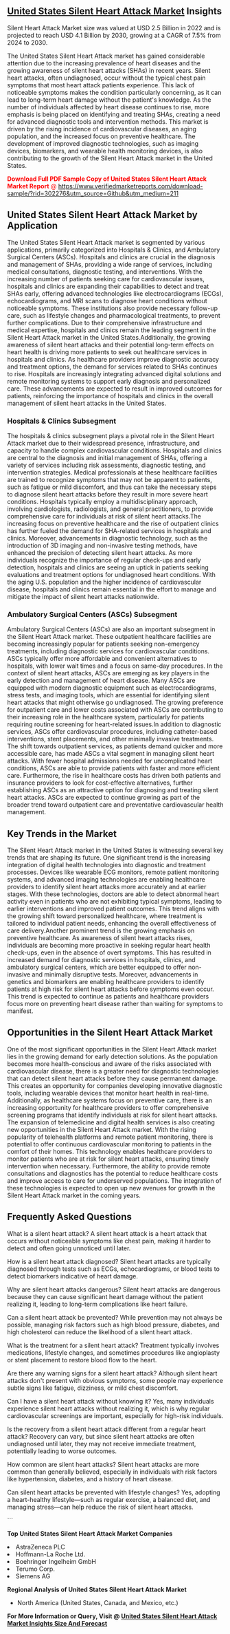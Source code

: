 <h2><a href="https://www.verifiedmarketreports.com/download-sample/?rid=302276&amp;utm_source=Github&amp;utm_medium=211" target="_blank">United States Silent Heart Attack Market</a> Insights</h2><p>Silent Heart Attack Market size was valued at USD 2.5 Billion in 2022 and is projected to reach USD 4.1 Billion by 2030, growing at a CAGR of 7.5% from 2024 to 2030.</p><p><p>The United States Silent Heart Attack market has gained considerable attention due to the increasing prevalence of heart diseases and the growing awareness of silent heart attacks (SHAs) in recent years. Silent heart attacks, often undiagnosed, occur without the typical chest pain symptoms that most heart attack patients experience. This lack of noticeable symptoms makes the condition particularly concerning, as it can lead to long-term heart damage without the patient's knowledge. As the number of individuals affected by heart disease continues to rise, more emphasis is being placed on identifying and treating SHAs, creating a need for advanced diagnostic tools and intervention methods. This market is driven by the rising incidence of cardiovascular diseases, an aging population, and the increased focus on preventive healthcare. The development of improved diagnostic technologies, such as imaging devices, biomarkers, and wearable health monitoring devices, is also contributing to the growth of the Silent Heart Attack market in the United States. <p><span class=""><span style="color: #ff0000;"><strong>Download Full PDF Sample Copy of United States Silent Heart Attack Market Report</strong> @ </span><a href="https://www.verifiedmarketreports.com/download-sample/?rid=302276&amp;utm_source=Github&amp;utm_medium=211" target="_blank">https://www.verifiedmarketreports.com/download-sample/?rid=302276&amp;utm_source=Github&amp;utm_medium=211</a></span></p></p><h2>United States Silent Heart Attack Market by Application</h2><p>The United States Silent Heart Attack market is segmented by various applications, primarily categorized into Hospitals & Clinics, and Ambulatory Surgical Centers (ASCs). Hospitals and clinics are crucial in the diagnosis and management of SHAs, providing a wide range of services, including medical consultations, diagnostic testing, and interventions. With the increasing number of patients seeking care for cardiovascular issues, hospitals and clinics are expanding their capabilities to detect and treat SHAs early, offering advanced technologies like electrocardiograms (ECGs), echocardiograms, and MRI scans to diagnose heart conditions without noticeable symptoms. These institutions also provide necessary follow-up care, such as lifestyle changes and pharmacological treatments, to prevent further complications. Due to their comprehensive infrastructure and medical expertise, hospitals and clinics remain the leading segment in the Silent Heart Attack market in the United States.Additionally, the growing awareness of silent heart attacks and their potential long-term effects on heart health is driving more patients to seek out healthcare services in hospitals and clinics. As healthcare providers improve diagnostic accuracy and treatment options, the demand for services related to SHAs continues to rise. Hospitals are increasingly integrating advanced digital solutions and remote monitoring systems to support early diagnosis and personalized care. These advancements are expected to result in improved outcomes for patients, reinforcing the importance of hospitals and clinics in the overall management of silent heart attacks in the United States.</p><h3>Hospitals & Clinics Subsegment</h3><p>The hospitals & clinics subsegment plays a pivotal role in the Silent Heart Attack market due to their widespread presence, infrastructure, and capacity to handle complex cardiovascular conditions. Hospitals and clinics are central to the diagnosis and initial management of SHAs, offering a variety of services including risk assessments, diagnostic testing, and intervention strategies. Medical professionals at these healthcare facilities are trained to recognize symptoms that may not be apparent to patients, such as fatigue or mild discomfort, and thus can take the necessary steps to diagnose silent heart attacks before they result in more severe heart conditions. Hospitals typically employ a multidisciplinary approach, involving cardiologists, radiologists, and general practitioners, to provide comprehensive care for individuals at risk of silent heart attacks.The increasing focus on preventive healthcare and the rise of outpatient clinics has further fueled the demand for SHA-related services in hospitals and clinics. Moreover, advancements in diagnostic technology, such as the introduction of 3D imaging and non-invasive testing methods, have enhanced the precision of detecting silent heart attacks. As more individuals recognize the importance of regular check-ups and early detection, hospitals and clinics are seeing an uptick in patients seeking evaluations and treatment options for undiagnosed heart conditions. With the aging U.S. population and the higher incidence of cardiovascular disease, hospitals and clinics remain essential in the effort to manage and mitigate the impact of silent heart attacks nationwide.</p><h3>Ambulatory Surgical Centers (ASCs) Subsegment</h3><p>Ambulatory Surgical Centers (ASCs) are also an important subsegment in the Silent Heart Attack market. These outpatient healthcare facilities are becoming increasingly popular for patients seeking non-emergency treatments, including diagnostic services for cardiovascular conditions. ASCs typically offer more affordable and convenient alternatives to hospitals, with lower wait times and a focus on same-day procedures. In the context of silent heart attacks, ASCs are emerging as key players in the early detection and management of heart disease. Many ASCs are equipped with modern diagnostic equipment such as electrocardiograms, stress tests, and imaging tools, which are essential for identifying silent heart attacks that might otherwise go undiagnosed. The growing preference for outpatient care and lower costs associated with ASCs are contributing to their increasing role in the healthcare system, particularly for patients requiring routine screening for heart-related issues.In addition to diagnostic services, ASCs offer cardiovascular procedures, including catheter-based interventions, stent placements, and other minimally invasive treatments. The shift towards outpatient services, as patients demand quicker and more accessible care, has made ASCs a vital segment in managing silent heart attacks. With fewer hospital admissions needed for uncomplicated heart conditions, ASCs are able to provide patients with faster and more efficient care. Furthermore, the rise in healthcare costs has driven both patients and insurance providers to look for cost-effective alternatives, further establishing ASCs as an attractive option for diagnosing and treating silent heart attacks. ASCs are expected to continue growing as part of the broader trend toward outpatient care and preventative cardiovascular health management.</p><h2>Key Trends in the Market</h2><p>The Silent Heart Attack market in the United States is witnessing several key trends that are shaping its future. One significant trend is the increasing integration of digital health technologies into diagnostic and treatment processes. Devices like wearable ECG monitors, remote patient monitoring systems, and advanced imaging technologies are enabling healthcare providers to identify silent heart attacks more accurately and at earlier stages. With these technologies, doctors are able to detect abnormal heart activity even in patients who are not exhibiting typical symptoms, leading to earlier interventions and improved patient outcomes. This trend aligns with the growing shift toward personalized healthcare, where treatment is tailored to individual patient needs, enhancing the overall effectiveness of care delivery.Another prominent trend is the growing emphasis on preventive healthcare. As awareness of silent heart attacks rises, individuals are becoming more proactive in seeking regular heart health check-ups, even in the absence of overt symptoms. This has resulted in increased demand for diagnostic services in hospitals, clinics, and ambulatory surgical centers, which are better equipped to offer non-invasive and minimally disruptive tests. Moreover, advancements in genetics and biomarkers are enabling healthcare providers to identify patients at high risk for silent heart attacks before symptoms even occur. This trend is expected to continue as patients and healthcare providers focus more on preventing heart disease rather than waiting for symptoms to manifest.</p><h2>Opportunities in the Silent Heart Attack Market</h2><p>One of the most significant opportunities in the Silent Heart Attack market lies in the growing demand for early detection solutions. As the population becomes more health-conscious and aware of the risks associated with cardiovascular disease, there is a greater need for diagnostic technologies that can detect silent heart attacks before they cause permanent damage. This creates an opportunity for companies developing innovative diagnostic tools, including wearable devices that monitor heart health in real-time. Additionally, as healthcare systems focus on preventive care, there is an increasing opportunity for healthcare providers to offer comprehensive screening programs that identify individuals at risk for silent heart attacks. The expansion of telemedicine and digital health services is also creating new opportunities in the Silent Heart Attack market. With the rising popularity of telehealth platforms and remote patient monitoring, there is potential to offer continuous cardiovascular monitoring to patients in the comfort of their homes. This technology enables healthcare providers to monitor patients who are at risk for silent heart attacks, ensuring timely intervention when necessary. Furthermore, the ability to provide remote consultations and diagnostics has the potential to reduce healthcare costs and improve access to care for underserved populations. The integration of these technologies is expected to open up new avenues for growth in the Silent Heart Attack market in the coming years.</p><h2>Frequently Asked Questions</h2><p>What is a silent heart attack? A silent heart attack is a heart attack that occurs without noticeable symptoms like chest pain, making it harder to detect and often going unnoticed until later.</p><p>How is a silent heart attack diagnosed? Silent heart attacks are typically diagnosed through tests such as ECGs, echocardiograms, or blood tests to detect biomarkers indicative of heart damage.</p><p>Why are silent heart attacks dangerous? Silent heart attacks are dangerous because they can cause significant heart damage without the patient realizing it, leading to long-term complications like heart failure.</p><p>Can a silent heart attack be prevented? While prevention may not always be possible, managing risk factors such as high blood pressure, diabetes, and high cholesterol can reduce the likelihood of a silent heart attack.</p><p>What is the treatment for a silent heart attack? Treatment typically involves medications, lifestyle changes, and sometimes procedures like angioplasty or stent placement to restore blood flow to the heart.</p><p>Are there any warning signs for a silent heart attack? Although silent heart attacks don't present with obvious symptoms, some people may experience subtle signs like fatigue, dizziness, or mild chest discomfort.</p><p>Can I have a silent heart attack without knowing it? Yes, many individuals experience silent heart attacks without realizing it, which is why regular cardiovascular screenings are important, especially for high-risk individuals.</p><p>Is the recovery from a silent heart attack different from a regular heart attack? Recovery can vary, but since silent heart attacks are often undiagnosed until later, they may not receive immediate treatment, potentially leading to worse outcomes.</p><p>How common are silent heart attacks? Silent heart attacks are more common than generally believed, especially in individuals with risk factors like hypertension, diabetes, and a history of heart disease.</p><p>Can silent heart attacks be prevented with lifestyle changes? Yes, adopting a heart-healthy lifestyle—such as regular exercise, a balanced diet, and managing stress—can help reduce the risk of silent heart attacks.</p>```</p><p><strong>Top United States Silent Heart Attack Market Companies</strong></p><div data-test-id=""><p><li>AstraZeneca PLC</li><li> Hoffmann-La Roche Ltd.</li><li> Boehringer Ingelheim GmbH</li><li> Terumo Corp.</li><li> Siemens AG</li></p><div><strong>Regional Analysis of&nbsp;United States Silent Heart Attack Market</strong></div><ul><li dir="ltr"><p dir="ltr">North America&nbsp;(United States, Canada, and Mexico, etc.)</p></li></ul><p><strong>For More Information or Query, Visit @&nbsp;</strong><strong><a href="https://www.verifiedmarketreports.com/product/silent-heart-attack-market/?utm_source=Github&amp;utm_medium=211" target="_blank">United States Silent Heart Attack Market Insights Size And Forecast</a></strong></p></div>
